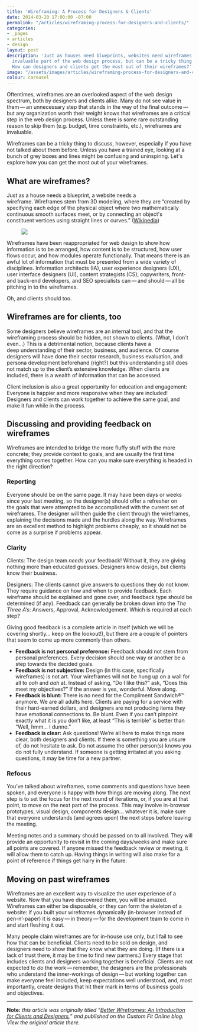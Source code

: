 ```yaml
---
title: 'Wireframing: A Process for Designers & Clients'
date: 2014-03-20 17:00:00 -07:00
permalink: "/articles/wireframing-process-for-designers-and-clients/"
categories:
- _pages
- articles
- design
layout: post
description: 'Just as houses need blueprints, websites need wireframes: they are an
  invaluable part of the web design process, but can be a tricky thing to discuss.
  How can designers and clients get the most out of their wireframes?'
image: "/assets/images/articles/wireframing-process-for-designers-and-clients/wireframing-process-for-designers-and-clients.png"
colour: carousel
---
```


Oftentimes, wireframes are an overlooked aspect of the web design spectrum, both by designers and clients alike. Many do not see value in them — an unnecessary step that stands in the way of the final outcome — but any organization worth their weight knows that wireframes are a critical step in the web design process. Unless there is some rare outstanding reason to skip them (e.g. budget, time constraints, etc.), wireframes are invaluable.

Wireframes can be a tricky thing to discuss, however, especially if you have not talked about them before. Unless you have a trained eye, looking at a bunch of grey boxes and lines might be confusing and uninspiring. Let's explore how you can get the most out of your wireframes.

## What are wireframes?

Just as a house needs a blueprint, a website needs a wireframe. Wireframes stem from 3D modeling, where they are “created by specifying each edge of the physical object where two mathematically continuous smooth surfaces meet, or by connecting an object's constituent vertices using straight lines or curves.” (<a href="http://en.wikipedia.org/wiki/Wire-frame_model" title="Wireframe model">Wikipedia</a>)

<figure class="c-image c--full-width">
    <img src="{{site.url}}/assets/images/articles/wireframing-process-for-designers-and-clients/wireframe-examples.png" />
</figure>

Wireframes have been reappropriated for web design to show how information is to be arranged, how content is to be structured, how user flows occur, and how modules operate functionally. That means there is an awful lot of information that must be presented from a wide variety of disciplines. Information architects (IA), user experience designers (UX), user interface designers (UI), content strategists (CS), copywriters, front- and back-end developers, and SEO specialists can — and should — all be pitching in to the wireframes.

Oh, and clients should too.


## Wireframes are for clients, too

Some designers believe wireframes are an internal tool, and that the wireframing process should be hidden, not shown to clients. (What, I don't even…) This is a detrimental notion, because clients have a deep understanding of their sector, business, and audience. Of course designers will have done their sector research, business evaluation, and persona development beforehand (right?) but this understanding still does not match up to the client’s extensive knowledge. When clients are included, there is a wealth of information that can be accessed.

Client inclusion is also a great opportunity for education and engagement: Everyone is happier and more responsive when they are included! Designers and clients can work together to achieve the same goal, and make it fun while in the process.

## Discussing and providing feedback on wireframes

Wireframes are intended to bridge the more fluffy stuff with the more concrete; they provide context to goals, and are usually the first time everything comes together. How can you make sure everything is headed in the right direction?

### Reporting

Everyone should be on the same page. It may have been days or weeks since your last meeting, so the designer(s) should offer a refresher on the goals that were attempted to be accomplished with the current set of wireframes. The designer will then guide the client through the wireframes, explaining the decisions made and the hurdles along the way. Wireframes are an excellent method to highlight problems cheaply, so it should not be come as a surprise if problems appear.

### Clarity

Clients: The design team <em>needs</em> your feedback! Without it, they are giving nothing more than educated guesses. Designers know design, but clients know their business.

Designers: The clients cannot give answers to questions they do not know. They require guidance on how and when to provide feedback. Each wireframe should be explained and gone over, and feedback type should be determined (if any). Feedback can generally be broken down into the <em>The Three A’s</em>: Answers, Approval, Acknowledgement. Which is required at each step?

Giving good feedback is a complete article in itself (which we will be covering shortly… keep on the lookout!), but there are a couple of pointers that seem to come up more commonly than others.

- <strong>Feedback is not personal preference:</strong> Feedback should not stem from personal preferences. Every decision should one way or another be a step towards the decided goals.
- <strong>Feedback is not subjective:</strong> Design (in this case, specifically wireframes) is not art. Your wireframes will not be hung up on a wall for all to <em>ooh</em> and <em>aah</em> at. Instead of asking, “Do I like this?” ask, “Does this meet my objectives?” If the answer is yes, wonderful. Move along.
- <strong>Feedback is blunt:</strong> There is no need for the Compliment Sandwich®™ anymore. We are all adults here. Clients are paying for a service with their hard-earned dollars, and designers are not producing items they have emotional connections to. Be blunt. Even if you can’t pinpoint exactly what it is you don’t like, at least “This is terrible” is better than “Well, hmm… I dunno.”
- <strong>Feedback is clear:</strong> Ask questions! We’re all here to make things more clear, both designers and clients. If there is something you are unsure of, do not hesitate to ask. Do not assume the other person(s) knows you do not fully understand. If someone is getting irritated at you asking questions, it may be time for a new partner.

### Refocus

You’ve talked about wireframes, some comments and questions have been spoken, and everyone is happy with how things are moving along. The next step is to set the focus for the next round of iterations, or, if you are at that point, to move on the next part of the process. This may involve in-browser prototypes, visual design, components design… whatever it is, make sure that everyone understands (and agrees upon) the next steps before leaving the meeting.

Meeting notes and a summary should be passed on to all involved. They will provide an opportunity to revisit in the coming days/weeks and make sure all points are covered. If anyone missed the feedback review or meeting, it will allow them to catch up. Having things in writing will also make for a point of reference if things get hairy in the future.

## Moving on past wireframes

Wireframes are an excellent way to visualize the user experience of a website. Now that you have discovered them, you will be amazed. Wireframes can either be disposable, or they can form the skeleton of a website: if you built your wireframes dynamically (in-browser instead of pen-n’-paper) it is easy — in theory — for the development team to come in and start fleshing it out.

Many people claim wireframes are for in-house use only, but I fail to see how that can be beneficial. Clients need to be sold on design, and designers need to show that they know what they are doing. (If there is a lack of trust there, it may be time to find new partners.) Every stage that includes clients and designers working together is beneficial. Clients are not expected to <em>do</em> the work — remember, the designers are the professionals who understand the inner-workings of design — but working together can make everyone feel included, keep expectations well understood, and, most importantly, create designs that hit their mark in terms of business goals and objectives.

***

**Note:** *this article was originally titled “[Better Wireframes: An Introduction for Clients and Designers](http://customfitonline.com/news/2014/3/21/better-wireframes-introduction-for-clients-and-designers/),” and published on the Custom Fit Online blog. View the original article there.*
